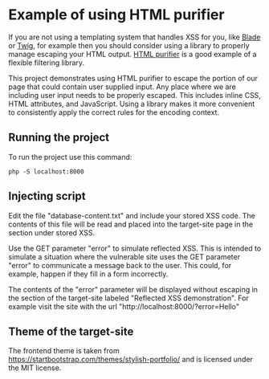 # Example of using HTML purifier

If you are not using a templating system that handles XSS for you, like [Blade](https://laravel.com/docs/5.6/blade) or [Twig](https://twig.symfony.com/), for example then you should consider using a library to properly manage escaping your HTML output. [HTML purifier](http://htmlpurifier.org) is a good example of a flexible filtering library.

This project demonstrates using HTML purifier to escape the portion of our page that could contain user supplied input.  Any place where we are including user input needs to be properly escaped.  This includes inline CSS, HTML attributes, and JavaScript.  Using a library makes it more convenient to consistently apply the correct rules for the encoding context.

## Running the project

To run the project use this command:

    php -S localhost:8000

## Injecting script

Edit the file "database-content.txt" and include your stored XSS code.  The contents of this file will be read and placed into the target-site page in the section under stored XSS.

Use the GET parameter "error" to simulate reflected XSS.  This is intended to simulate a situation where the vulnerable site uses the GET parameter "error" to communicate a message back to the user.  This could, for example, happen if they fill in a form incorrectly.

The contents of the "error" parameter will be displayed without escaping in the section of the target-site labeled "Reflected XSS demonstration".  For example visit the site with the url "http://localhost:8000/?error=Hello"

## Theme of the target-site

The frontend theme is taken from https://startbootstrap.com/themes/stylish-portfolio/ and is licensed under the MIT license.
